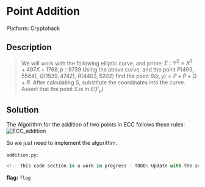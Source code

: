 # Point Addition

Platform: Cryptohack

## Description

> We will work with the following elliptic curve, and prime: $E: Y^{2}=X^{3}+497X+1768, p:9739$
> Using the above curve, and the point $P(493, 5564)$, $Q(1539,4742)$, $R(4403,5202)$ find the point $S(x,y) = P + P + Q + R$.
> After calculating S, substitute the coordinates into the curve. Assert that the point $S$ is in $E(F_{p})$

## Solution

The Algorithm for the addition of two points in ECC follows these rules:
![ECC_addition](https://github.com/wildanwalidany/CryptoCTF-Writeups/assets/74038077/afc555fa-1b4a-45c3-8aed-ea06210bf4f4)

So we just need to implement the algorithm.

`addition.py`:
```python
<!-- This code section is a work in progress - TODO: Update with the solucion -->
```

**flag:** `flag`
